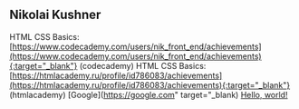 ## Nikolai Kushner
 HTML CSS Basics: [https://www.codecademy.com/users/nik_front_end/achievements](https://www.codecademy.com/users/nik_front_end/achievements){:target="_blank"}  (codecademy)
HTML CSS Basics: [https://htmlacademy.ru/profile/id786083/achievements](https://htmlacademy.ru/profile/id786083/achievements){:target="_blank"}  (htmlacademy)
[Google](https://google.com" target="_blank)
<a href="http://example.com/" target="_blank">Hello, world!</a>
